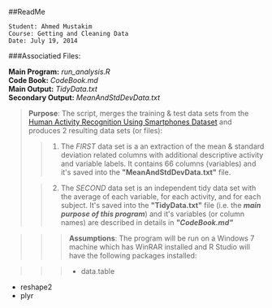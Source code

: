 ##ReadMe
 
	Student: Ahmed Mustakim      
	Course: Getting and Cleaning Data               
	Date: July 19, 2014  
###Associatied Files:
         
**Main Program:** *run_analysis.R*  
**Code Book:** *CodeBook.md*    
**Main Output:** *TidyData.txt*  
**Secondary Output:** *MeanAndStdDevData.txt*
>**Purpose**:  The script,  merges the training & test data sets from the [Human Activity Recognition Using Smartphones Dataset](http://archive.ics.uci.edu/ml/datasets/Human+Activity+Recognition+Using+Smartphones) and produces 2 resulting data sets (or files):  
>> 1) The *FIRST* data set is a an extraction of the mean & standard deviation related columns with additional descriptive activity and variable labels. It contains 66 columns (variables) and it's saved into the **"MeanAndStdDevData.txt"** file.
>
>> 2) The *SECOND* data set is an independent tidy data set with the average of each variable, for each activity, and for each subject. It's saved into the **"TidyData.txt"** file (i.e. the ***main purpose of this program***) and it's variables (or column names) are described in details in ***"CodeBook.md"***    

>>>**Assumptions**: The program will be run on a Windows 7 machine 
>             which has WinRAR installed and R Studio will have the following
>             packages installed:    

>>>- data.table
- reshape2
- plyr
 

